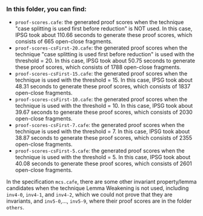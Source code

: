 ### In this folder, you can find:

- `proof-scores.cafe`: the generated proof scores when the technique "case splitting is used first before reduction" is NOT used. In this case, IPSG took about 110.66 seconds to generate these proof scores, which consists of 665 open-close fragments.
- `proof-scores-csFirst-20.cafe`: the generated proof scores when the technique "case splitting is used first before reduction" is used with the threshold = 20. In this case, IPSG took about 50.75 seconds to generate these proof scores, which consists of 1788 open-close fragments.
- `proof-scores-csFirst-15.cafe`: the generated proof scores when the technique is used with the threshold = 15. In this case, IPSG took about 48.31 seconds to generate these proof scores, which consists of 1837 open-close fragments.
- `proof-scores-csFirst-10.cafe`: the generated proof scores when the technique is used with the threshold = 10. In this case, IPSG took about 39.67 seconds to generate these proof scores, which consists of 2030 open-close fragments.
- `proof-scores-csFirst-7.cafe`: the generated proof scores when the technique is used with the threshold = 7. In this case, IPSG took about 38.87 seconds to generate these proof scores, which consists of 2355 open-close fragments.
- `proof-scores-csFirst-5.cafe`: the generated proof scores when the technique is used with the threshold = 5. In this case, IPSG took about 40.08 seconds to generate these proof scores, which consists of 2601 open-close fragments.

In the specification `mcs.cafe`, there are some other invariant property/lemma candidates when the technique Lemma Weakening is not used, including `inv4-0`, `inv4-1`, and `inv4-2`, which we could not prove that they are invariants, and `inv5-0`,..., `inv5-9`, where their proof scores are in the folder `others`.